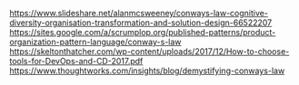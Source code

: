 https://www.slideshare.net/alanmcsweeney/conways-law-cognitive-diversity-organisation-transformation-and-solution-design-66522207
https://sites.google.com/a/scrumplop.org/published-patterns/product-organization-pattern-language/conway-s-law
https://skeltonthatcher.com/wp-content/uploads/2017/12/How-to-choose-tools-for-DevOps-and-CD-2017.pdf
https://www.thoughtworks.com/insights/blog/demystifying-conways-law